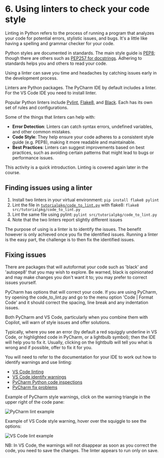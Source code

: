 # 6. Using linters to check your code style

Linting in Python refers to the process of running a program that analyzes your code for potential errors, stylistic
issues, and bugs. It's a little like having a spelling and grammar checker for your code.

Python styles are documented in standards. The main style guide is [PEP8](https://peps.python.org/pep-0008/); though
there are others such as [PEP257 for docstrings](https://peps.python.org/pep-0257/). Adhering to standards helps you and
others to read your code.

Using a linter can save you time and headaches by catching issues early in the development process.

Linters are Python packages. The PyCharm IDE by default includes a linter. For the VS Code IDE you need to install
linter.

Popular Python linters include [Pylint](https://pypi.org/project/pylint/), [Flake8](https://pypi.org/project/flake8/), and [Black](https://black.readthedocs.io/en/stable/). Each has its
own set of rules and configurations.

Some of the things that linters can help with:

- **Error Detection**: Linters can catch syntax errors, undefined variables, and other common mistakes.
- **Code Style**: They help ensure your code adheres to a consistent style guide (e.g. PEP8), making it more readable
  and maintainable.
- **Best Practices**: Linters can suggest improvements based on best practices, such as avoiding certain patterns that
  might lead to bugs or performance issues.

This activity is a quick introduction. Linting is covered again later in the course.

## Finding issues using a linter

1. Install two linters in your virtual environment: `pip install flake8 pylint`
2. Lint the file in [`tutorialpkg/code_to_lint.py`](../../src/tutorialpkg/sample_code/code_to_lint.py) with flake8:
   `flake8 src/tutorialpkg/code_to_lint.py`
3. Lint the same file using pylint: `pylint src/tutorialpkg/code_to_lint.py`
4. Note that the two linters report slightly different issues

The purpose of using is a linter is to identify the issues. The benefit however is only achieved once you fix the
identified issues. Running a linter is the easy part, the challenge is to then fix the identified issues.

## Fixing issues

There are packages that will autoformat your code such as 'black' and 'autopep8' that you
may wish to explore. Be warned, black is opinionated and may make changes you don't want it to; you may prefer to
correct issues yourself.

PyCharm has options that will correct your code. If you are using PyCharm, try opening the code_to_lint.py and go to the
menu option 'Code | Format Code' and it should correct the spacing, line break and any indentation issues.

Both PyCharm and VS Code, particularly when you combine them with Copilot, will warn of style issues and offer
solutions.

Typically, where you see an error (by default a red squiggly underline in VS Code, or highlighted code in PyCharm, or a
lightbulb symbol); then the IDE will help you to fix it. Usually, clicking on the lightbulb will tell you what is wrong
and if possible, offer to fix it for you.

You will need to refer to the documentation for your IDE to work out how to identify warnings and use linting:

- [VS Code linting](https://code.visualstudio.com/docs/python/linting)
- [VS Code identify warnings](https://code.visualstudio.com/Docs/editor/editingevolved#_errors-warnings)
- [PyCharm Python code inspections](https://www.jetbrains.com/help/pycharm/running-inspections.html)
- [PyCharm fix problems](https://www.jetbrains.com/help/pycharm/resolving-problems.html)

Example of PyCharm style warnings, click on the warning triangle in the upper right of the code pane:

![PyCharm lint example](../img/pycharm-lint.png)

Example of VS Code style warning, hover over the squiggle to see the options:

![VS Code lint example](../img/vsc-lint.png)

NB: In VS Code, the warnings will not disappear as soon as you correct the code, you need to save the changes. The
linter appears to run only on save.


